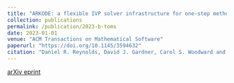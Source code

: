 ```yaml
---
title: "ARKODE: a flexible IVP solver infrastructure for one-step methods"
collection: publications
permalink: /publication/2023-b-toms
date: 2023-01-01
venue: "ACM Transactions on Mathematical Software"
paperurl: "https://doi.org/10.1145/3594632"
citation: "Daniel R. Reynolds, David J. Gardner, Carol S. Woodward and Rujeko Chinomona. (2023). &quot;ARKODE: a flexible IVP solver infrastructure for one-step methods.&quot; <i>ACM Transactions on Mathematical Software</i>, 49(2):1-26."
---
```


[arXiv eprint](https://doi.org/10.48550/arXiv.2205.14077)
